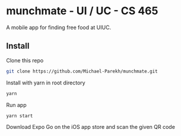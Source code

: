 # munchmate - UI / UC - CS 465

A mobile app for finding free food at UIUC. 

## Install

Clone this repo

```sh
git clone https://github.com/Michael-Parekh/munchmate.git
```

Install with yarn in root directory

```sh
yarn
```

Run app

```
yarn start
```

Download Expo Go on the iOS app store and scan the given QR code
